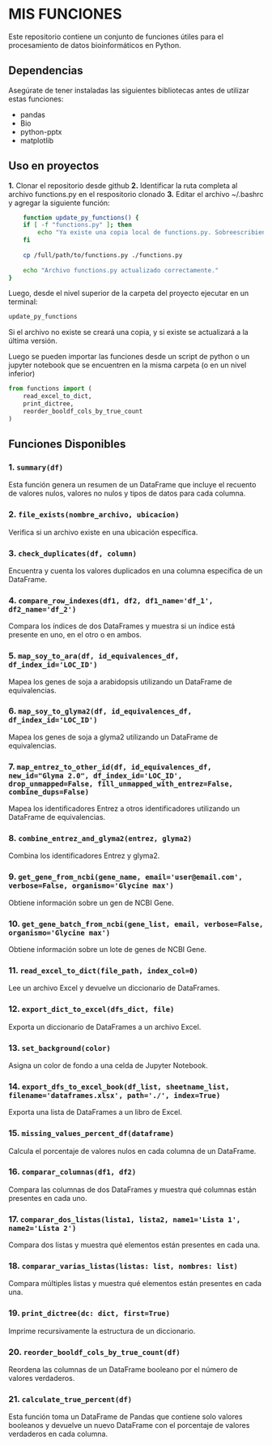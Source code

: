 # MIS FUNCIONES

Este repositorio contiene un conjunto de funciones útiles para el procesamiento de datos bioinformáticos en Python.

## Dependencias

Asegúrate de tener instaladas las siguientes bibliotecas antes de utilizar estas funciones:

- pandas
- Bio
- python-pptx
- matplotlib

## Uso en proyectos

**1.** Clonar el repositorio desde github
**2.** Identificar la ruta completa al archivo functions.py en el respositorio clonado
**3.** Editar el archivo ~/.bashrc y agregar la siguiente función:

```bash
    function update_py_functions() {
    if [ -f "functions.py" ]; then
        echo "Ya existe una copia local de functions.py. Sobreescribiendo..."
    fi
    
    cp /full/path/to/functions.py ./functions.py
    
    echo "Archivo functions.py actualizado correctamente."
}

```

Luego, desde el nivel superior de la carpeta del proyecto ejecutar en un terminal:

```bash
update_py_functions
```
Si el archivo no existe se creará una copia, y si existe se actualizará a la última versión.

Luego se pueden importar las funciones desde un script de python o un jupyter notebook que se encuentren en la misma carpeta (o en un nivel inferior)

```python
from functions import (
    read_excel_to_dict,
    print_dictree,
    reorder_booldf_cols_by_true_count
)
```

## Funciones Disponibles

### 1. `summary(df)`

Esta función genera un resumen de un DataFrame que incluye el recuento de valores nulos, valores no nulos y tipos de datos para cada columna.

### 2. `file_exists(nombre_archivo, ubicacion)`

Verifica si un archivo existe en una ubicación específica.

### 3. `check_duplicates(df, column)`

Encuentra y cuenta los valores duplicados en una columna específica de un DataFrame.

### 4. `compare_row_indexes(df1, df2, df1_name='df_1', df2_name='df_2')`

Compara los índices de dos DataFrames y muestra si un índice está presente en uno, en el otro o en ambos.

### 5. `map_soy_to_ara(df, id_equivalences_df, df_index_id='LOC_ID')`

Mapea los genes de soja a arabidopsis utilizando un DataFrame de equivalencias.

### 6. `map_soy_to_glyma2(df, id_equivalences_df, df_index_id='LOC_ID')`

Mapea los genes de soja a glyma2 utilizando un DataFrame de equivalencias.

### 7. `map_entrez_to_other_id(df, id_equivalences_df, new_id="Glyma 2.0", df_index_id='LOC_ID', drop_unmapped=False, fill_unmapped_with_entrez=False, combine_dups=False)`

Mapea los identificadores Entrez a otros identificadores utilizando un DataFrame de equivalencias.

### 8. `combine_entrez_and_glyma2(entrez, glyma2)`

Combina los identificadores Entrez y glyma2.

### 9. `get_gene_from_ncbi(gene_name, email='user@email.com', verbose=False, organismo='Glycine max')`

Obtiene información sobre un gen de NCBI Gene.

### 10. `get_gene_batch_from_ncbi(gene_list, email, verbose=False, organismo='Glycine max')`

Obtiene información sobre un lote de genes de NCBI Gene.

### 11. `read_excel_to_dict(file_path, index_col=0)`

Lee un archivo Excel y devuelve un diccionario de DataFrames.

### 12. `export_dict_to_excel(dfs_dict, file)`

Exporta un diccionario de DataFrames a un archivo Excel.

### 13. `set_background(color)`

Asigna un color de fondo a una celda de Jupyter Notebook.

### 14. `export_dfs_to_excel_book(df_list, sheetname_list, filename='dataframes.xlsx', path='./', index=True)`

Exporta una lista de DataFrames a un libro de Excel.

### 15. `missing_values_percent_df(dataframe)`

Calcula el porcentaje de valores nulos en cada columna de un DataFrame.

### 16. `comparar_columnas(df1, df2)`

Compara las columnas de dos DataFrames y muestra qué columnas están presentes en cada uno.

### 17. `comparar_dos_listas(lista1, lista2, name1='Lista 1', name2='Lista 2')`

Compara dos listas y muestra qué elementos están presentes en cada una.

### 18. `comparar_varias_listas(listas: list, nombres: list)`

Compara múltiples listas y muestra qué elementos están presentes en cada una.

### 19. `print_dictree(dc: dict, first=True)`

Imprime recursivamente la estructura de un diccionario.

### 20. `reorder_booldf_cols_by_true_count(df)`

Reordena las columnas de un DataFrame booleano por el número de valores verdaderos.

### 21. `calculate_true_percent(df)`

Esta función toma un DataFrame de Pandas que contiene solo valores booleanos y devuelve un nuevo DataFrame con el porcentaje de valores verdaderos en cada columna.

